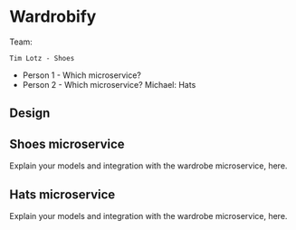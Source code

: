 # Wardrobify

Team:

    Tim Lotz - Shoes
* Person 1 - Which microservice?
* Person 2 - Which microservice?
Michael: Hats
## Design

## Shoes microservice

Explain your models and integration with the wardrobe
microservice, here.

## Hats microservice

Explain your models and integration with the wardrobe
microservice, here.
